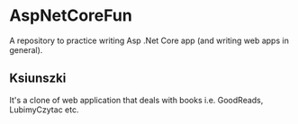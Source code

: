 # AspNetCoreFun
A repository to practice writing Asp .Net Core app (and writing web apps in general).

## Ksiunszki
It's a clone of web application that deals with books i.e. GoodReads, LubimyCzytac etc.

